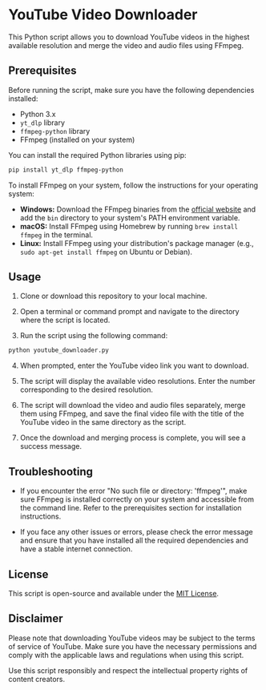 # YouTube Video Downloader

This Python script allows you to download YouTube videos in the highest available resolution and merge the video and audio files using FFmpeg.

## Prerequisites

Before running the script, make sure you have the following dependencies installed:

- Python 3.x
- `yt_dlp` library
- `ffmpeg-python` library
- FFmpeg (installed on your system)

You can install the required Python libraries using pip:

```bash
pip install yt_dlp ffmpeg-python
```

To install FFmpeg on your system, follow the instructions for your operating system:

- **Windows:** Download the FFmpeg binaries from the [official website](https://ffmpeg.org/download.html#build-windows) and add the `bin` directory to your system's PATH environment variable.
- **macOS:** Install FFmpeg using Homebrew by running `brew install ffmpeg` in the terminal.
- **Linux:** Install FFmpeg using your distribution's package manager (e.g., `sudo apt-get install ffmpeg` on Ubuntu or Debian).

## Usage

1. Clone or download this repository to your local machine.

2. Open a terminal or command prompt and navigate to the directory where the script is located.

3. Run the script using the following command:

```bash
python youtube_downloader.py
```

4. When prompted, enter the YouTube video link you want to download.

5. The script will display the available video resolutions. Enter the number corresponding to the desired resolution.

6. The script will download the video and audio files separately, merge them using FFmpeg, and save the final video file with the title of the YouTube video in the same directory as the script.

7. Once the download and merging process is complete, you will see a success message.

## Troubleshooting

- If you encounter the error "No such file or directory: 'ffmpeg'", make sure FFmpeg is installed correctly on your system and accessible from the command line. Refer to the prerequisites section for installation instructions.

- If you face any other issues or errors, please check the error message and ensure that you have installed all the required dependencies and have a stable internet connection.

## License

This script is open-source and available under the [MIT License](LICENSE).

## Disclaimer

Please note that downloading YouTube videos may be subject to the terms of service of YouTube. Make sure you have the necessary permissions and comply with the applicable laws and regulations when using this script.

Use this script responsibly and respect the intellectual property rights of content creators.
